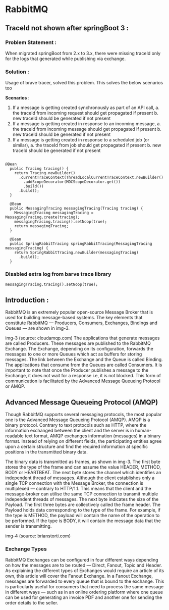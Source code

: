 # RabbitMQ

## TraceId not shown after springBoot 3 :

### Problem Statement :

  When migrated springBoot from 2.x to 3.x, there were missing traceId only for the logs that generated while publishing via exchange.

### Solution :

  Usage of brave tracer, solved this problem. This solves the below scenarios too

**Scenarios** :
  1. If a message is getting created synchronously as part of an API call, 
      a. the traceId from incoming request should get propagated if present
      b. new traceId should be generated if not present
  2. If a message is getting created in response to an incoming message, 
      a. the traceId from incoming message should get propagated if present
      b. new traceId should be generated if not present
  3. If a message is getting created in response to a scheduled job (or similar),
      a. the traceId from job should get propagated if present
      b. new traceId should be generated if not present

```

@Bean
  public Tracing tracing() {
    return Tracing.newBuilder()
      .currentTraceContext(ThreadLocalCurrentTraceContext.newBuilder()
        .addScopeDecorator(MDCScopeDecorator.get())
        .build())
      .build();
  }

  @Bean
  public MessagingTracing messagingTracing(Tracing tracing) {
    MessagingTracing messagingTracing = MessagingTracing.create(tracing);
    messagingTracing.tracing().setNoop(true);
    return messagingTracing;
  }

  @Bean
  public SpringRabbitTracing springRabbitTracing(MessagingTracing messagingTracing) {
    return SpringRabbitTracing.newBuilder(messagingTracing)
      .build();
  }

```

### Disabled extra log from barve trace library

```
messagingTracing.tracing().setNoop(true);
```

## Introduction :
RabbitMQ is an extremely popular open-source Message Broker that is used for building message-based systems. The key elements that constitute RabbitMQ — Producers, Consumers, Exchanges, Bindings and Queues — are shown in img-3.


img-3 (source: cloudamqp.com)
The applications that generate messages are called Producers. These messages are published to the RabbitMQ Exchange. The Exchange, depending on its configuration, forwards the messages to one or more Queues which act as buffers for storing messages. The link between the Exchange and the Queue is called Binding. The applications that consume from the Queues are called Consumers. It is important to note that once the Producer publishes a message to the Exchange, it does not wait for a response i.e, it is not blocked. This form of communication is facilitated by the Advanced Message Queueing Protocol or AMQP.

## Advanced Message Queueing Protocol (AMQP)
Though RabbitMQ supports several messaging protocols, the most popular one is the Advanced Message Queueing Protocol (AMQP). AMQP is a binary protocol. Contrary to text protocols such as HTTP, where the information exchanged between the client and the server is in human-readable text format, AMQP exchanges information (messages) in a binary format. Instead of relying on different fields, the participating entities agree upon a certain structure and find the required information at specific positions in the transmitted binary data.

The binary data is transmitted as frames, as shown in img-3. The first byte stores the type of the frame and can assume the value HEADER, METHOD, BODY or HEARTBEAT. The next byte stores the channel which identifies an independent thread of messages. Although the client establishes only a single TCP connection with the Message Broker, the connection is multiplexed — contrary to HTTP/1.1. This means that the client and the message-broker can utilise the same TCP connection to transmit multiple independent threads of messages. The next byte indicates the size of the Payload. The first three bytes are collectively called the frame header. The Payload holds data corresponding to the type of the frame. For example, if the type is METHOD, the payload will contain the name of the operation to be performed. If the type is BODY, it will contain the message data that the sender is transmitting.


img-4 (source: brianstorti.com)
### Exchange Types
RabbitMQ Exchanges can be configured in four different ways depending on how the messages are to be routed — Direct, Fanout, Topic and Header. As explaining the different types of Exchanges would require an article of its own, this article will cover the Fanout Exchange. In a Fanout Exchange, messages are forwarded to every queue that is bound to the exchange. This is particularly useful for consumers that need to process the same message in different ways — such as in an online ordering platform where one queue can be used for generating an invoice PDF and another one for sending the order details to the seller.

